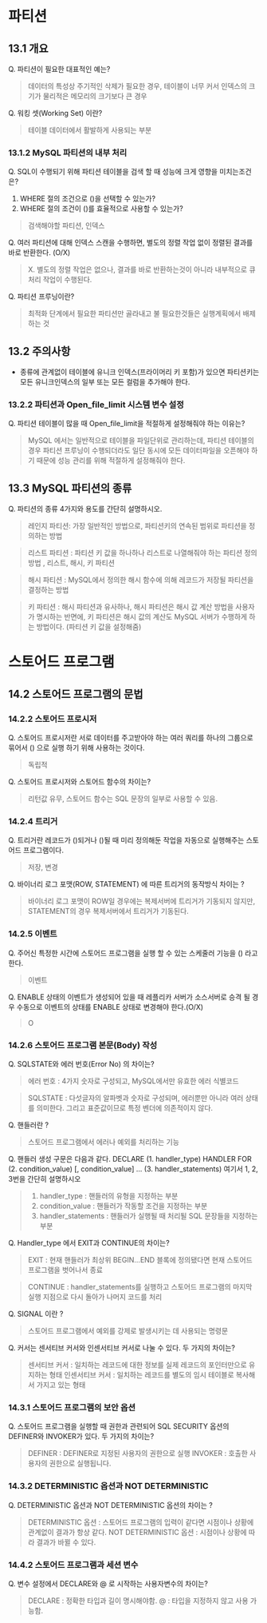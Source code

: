# 파티션
## 13.1 개요

Q. 파티션이 필요한 대표적인 예는?
> 데이터의 특성상 주기적인 삭제가 필요한 경우, 테이블이 너무 커서 인덱스의 크기가 물리적은 메모리의 크기보다 큰 경우

Q. 워킹 셋(Working Set) 이란?
> 테이블 데이터에서 활발하게 사용되는 부분

### 13.1.2 MySQL 파티션의 내부 처리

Q. SQL이 수행되기 위해 파티션 테이블을 검색 할 때 성능에 크게 영향을 미치는조건은?
1) WHERE 절의 조건으로 ()을 선택할 수 있는가?
2) WHERE 절의 조건이 ()를 효율적으로 사용할 수 있는가?
> 검색해야할 파티션, 인덱스

Q. 여러 파티션에 대해 인덱스 스캔을 수행하면, 별도의 정렬 작업 없이 정렬된 결과를 바로 반환한다. (O/X)
> X. 별도의 정렬 작업은 없으나, 결과를 바로 반환하는것이 아니라 내부적으로 큐 처리 작업이 수행된다.

Q. 파티션 프루닝이란?
> 최적화 단계에서 필요한 파티션만 골라내고 불 필요한것들은 실행계획에서 배제하는 것

## 13.2 주의사항
* 종류에 관계없이 테이블에 유니크 인덱스(프라이머리 키 포함)가 있으면 파티션키는 모든 유니크인덱스의 일부 또는 모든 컬럼을 추가해야 한다.

### 13.2.2 파티션과 Open_file_limit 시스템 변수 설정
Q. 파티션 테이블이 많을 때 Open_file_limit을 적절하게 설정해줘야 하는 이유는?
> MySQL 에서는 일반적으로 테이블을 파일단위로 관리하는데, 파티션 테이블의 경우 파티션 프루닝이 수행되더라도 일단 동시에 모든 데이터파일을 오픈해야 하기 때문에 성능 관리를 위해 적절하게 설정해줘야 한다.

## 13.3 MySQL 파티션의 종류
Q. 파티션의 종류 4가지와 용도를 간단히 설명하시오.
> 레인지 파티션: 가장 일반적인 방법으로, 파티션키의 연속된 범위로 파티션을 정의하는 방법 

> 리스트 파티션 : 파티션 키 값을 하나하나 리스트로 나열해줘야 하는 파티션 정의 방법 , 리스트, 해시, 키 파티션

> 해시 파티션 : MySQL에서 정의한 해시 함수에 의해 레코드가 저장될 파티션을 결정하는 방법

> 키 파티션 : 해시 파티션과 유사하나, 해시 파티션은 해시 값 계산 방법을 사용자가 명시하는 반면에, 키 파티션은 해시 값의 계산도 MySQL 서버가 수행하게 하는 방법이다. (파티션 키 값을 설정해줌)

# 스토어드 프로그램

## 14.2 스토어드 프로그램의 문법
### 14.2.2 스토어드 프로시저
Q. 스토어드 프로시저란 서로 데이터를 주고받아야 하는 여러 쿼리를 하나의 그룹으로 묶어서 () 으로 실행 하기 위해 사용하는 것이다.
> 독립적

Q. 스토어드 프로시저와 스토어드 함수의 차이는?
> 리턴값 유무, 스토어드 함수는
> SQL 문장의 일부로 사용할 수 있음.

### 14.2.4 트리거
Q. 트리거란 레코드가 ()되거나 ()될 때 미리 정의해둔 작업을 자동으로 실행해주는 스토어드 프로그램이다.
> 저장, 변경

Q. 바이너리 로그 포맷(ROW, STATEMENT) 에 따른 트리거의 동작방식 차이는 ?
> 바이너리 로그 포맷이 ROW일 경우에는 복제서버에 트리거가 기동되지 않지만, STATEMENT의 경우 복제서버에서 트리거가 기동된다.

### 14.2.5 이벤트
Q. 주어신 특정한 시간에 스토어드 프로그램을 실행 할 수 있는 스케줄러 기능을 () 라고 한다.
> 이벤트

Q. ENABLE 상태의 이벤트가 생성되어 있을 때 레플리카 서버가 소스서버로 승격 될 경우 수동으로 이벤트의 상태를 ENABLE 상태로 변경해야 한다.(O/X)
> O

### 14.2.6 스토어드 프로그램 본문(Body) 작성
Q. SQLSTATE와 에러 번호(Error No) 의 차이는? 
> 에러 번호 : 4가지 숫자로 구성되고, MySQL에서만 유효한 에러 식별코드

> SQLSTATE : 다섯글자의 알파벳과 숫자로 구성되며, 에러뿐만 아니라 여러 상태를 의미한다. 그리고 표준값이므로 특정 벤더에 의존적이지 않다.

Q. 핸들러란 ? 
> 스토어드 프로그램에서 에러나 예외를 처리하는 기능

Q. 핸들러 생성 구문은 다음과 같다.
DECLARE (1. handler_type) HANDLER
FOR (2. condition_value) [, condition_value] ...
(3. handler_statements)
여기서 1, 2, 3번을 간단히 설명하시오

> 1. handler_type : 핸들러의 유형을 지정하는 부분
> 2. condition_value : 핸들러가 작동할 조건을 지정하는 부분
> 3. handler_statements : 핸들러가 실행될 때 처리될 SQL 문장들을 지정하는 부분

Q. Handler_type 에서 EXIT과 CONTINUE의 차이는?
> EXIT : 현재 핸들러가 최상위 BEGIN…END 블록에 정의됐다면 현재 스토어드 프로그램을 벗어나서 종료

> CONTINUE : handler_statements를 실행하고 스토어드 프로그램의 마지막 실행 지점으로 다시 돌아가 나머지 코드를 처리

Q. SIGNAL 이란 ?
> 스토어드 프로그램에서 예외를 강제로 발생시키는 데 사용되는 명령문

Q. 커서는 센서티브 커서와 인센서티브 커서로 나눌 수 있다. 두 가지의 차이는?
> 센서티브 커서 : 일치하는 레코드에 대한 정보를 실제 레코드의 포인터만으로 유지하는 형태
> 인센서티브 커서 : 일치하는 레코드를 별도의 임시 테이블로 복사해서 가지고 있는 형태

### 14.3.1 스토어드 프로그램의 보안 옵션
Q. 스토어드 프로그램을 실행할 때 권한과 관련되어 SQL SECURITY 옵션의 DEFINER와 INVOKER가 있다. 두 가지의 차이는?
> DEFINER : DEFINER로 지정된 사용자의 권한으로 실행
> INVOKER : 호출한 사용자의 권한으로 실행됩니다.

### 14.3.2 DETERMINISTIC 옵션과 NOT DETERMINISTIC
Q. DETERMINISTIC 옵션과 NOT DETERMINISTIC 옵션의 차이는 ?
> DETERMINISTIC 옵션 : 스토어드 프로그램의 입력이 같다면 시점이나 상황에 관계없이 결과가 항상 같다.
> NOT DETERMINISTIC 옵션 : 시점이나 상황에 따라 결과가 바뀔 수 있다.

### 14.4.2 스토어드 프로그램과 세션 변수
Q. 변수 설정에서 DECLARE와 @ 로 시작하는 사용자변수의 차이는?
> DECLARE : 정확한 타입과 길이 명시해야함.
> @ : 타입을 지정하지 않고 사용 가능함.
